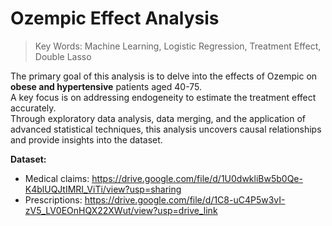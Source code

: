 # Ozempic Effect Analysis

> Key Words: Machine Learning, Logistic Regression, Treatment Effect, Double Lasso  

The primary goal of this analysis is to delve into the effects of Ozempic on **obese and hypertensive** patients aged 40-75.  
A key focus is on addressing endogeneity to estimate the treatment effect accurately.  
Through exploratory data analysis, data merging, and the application of advanced statistical techniques, this analysis uncovers causal relationships and provide insights into the dataset.


**Dataset:**  
- Medical claims: https://drive.google.com/file/d/1U0dwkliBw5b0Qe-K4blUQJtIMRI_ViTi/view?usp=sharing  
- Prescriptions: https://drive.google.com/file/d/1C8-uC4P5w3vI-zV5_LV0EOnHQX22XWut/view?usp=drive_link

